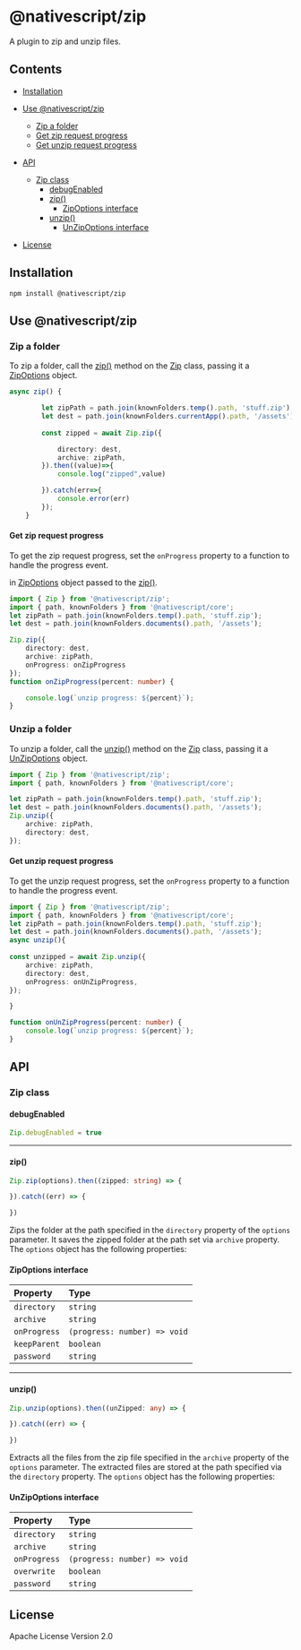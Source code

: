 # @nativescript/zip
<!-- TODO: Describe "keepParent" and "overwrite" properties
 -->
A plugin to zip and unzip files.

## Contents

* [Installation](#installation)

* [Use @nativescript/zip](#use-nativescriptzip)
	* [Zip a folder](#zip-a-folder)
	* [Get zip request progress](#get-zip-request-progress)
	* [Get unzip request progress](#get-unzip-request-progress)
* [API](#api) 
	* [Zip class](#zip-class)
		* [debugEnabled](#debugenabled)
		* [zip()](#zip)
			* [ZipOptions interface](#zipoptions-interface)
		* [unzip()](#unzip)
			* [UnZipOptions interface](#unzipoptions-interface)
* [License](#license)

## Installation

```cli
npm install @nativescript/zip
```

## Use @nativescript/zip

### Zip a folder

To zip a folder, call the [zip()](#zip) method on the [Zip](#zip-class) class, passing it a [ZipOptions]() object.

```typescript
async zip() {

        let zipPath = path.join(knownFolders.temp().path, 'stuff.zip');
        let dest = path.join(knownFolders.currentApp().path, '/assets');
        
        const zipped = await Zip.zip({

            directory: dest,
            archive: zipPath,
        }).then((value)=>{
            console.log("zipped",value)

        }).catch(err=>{
            console.error(err)
        });
    }
```

#### Get zip request progress

To get the zip request progress, set the `onProgress` property to a function to handle the progress event.

in [ZipOptions](#zipoptions) object passed to the [zip()](#zip).

```typescript
import { Zip } from '@nativescript/zip';
import { path, knownFolders } from '@nativescript/core';
let zipPath = path.join(knownFolders.temp().path, 'stuff.zip');
let dest = path.join(knownFolders.documents().path, '/assets');

Zip.zip({
	directory: dest,
	archive: zipPath,
	onProgress: onZipProgress
});
function onZipProgress(percent: number) {

    console.log(`unzip progress: ${percent}`);
}
```

### Unzip a folder

To unzip a folder, call the [unzip()](#unzip) method on the [Zip](#zip-class) class, passing it a [UnZipOptions](#unzipoptions) object.

```typescript
import { Zip } from '@nativescript/zip';
import { path, knownFolders } from '@nativescript/core';

let zipPath = path.join(knownFolders.temp().path, 'stuff.zip');
let dest = path.join(knownFolders.documents().path, '/assets');
Zip.unzip({
	archive: zipPath,
	directory: dest,
});
```

#### Get unzip request progress
To get the unzip request progress, set the `onProgress` property to a function to handle the progress event.

```typescript
import { Zip } from '@nativescript/zip';
import { path, knownFolders } from '@nativescript/core';
let zipPath = path.join(knownFolders.temp().path, 'stuff.zip');
let dest = path.join(knownFolders.documents().path, '/assets');
async unzip(){
	
const unzipped = await Zip.unzip({
	archive: zipPath,
	directory: dest,
	onProgress: onUnZipProgress,
});

}

function onUnZipProgress(percent: number) {
	console.log(`unzip progress: ${percent}`);
}
```

## API 

### Zip class

#### debugEnabled
```ts
Zip.debugEnabled = true
```
---
#### zip()

```ts
Zip.zip(options).then((zipped: string) => {

}).catch((err) => {

})
```
Zips the folder at the path specified in the `directory` property of the `options` parameter. It saves the zipped folder at the path set via `archive` property. The `options` object has the following properties:

#### ZipOptions interface

| Property | Type
|:-------|:----
| `directory` | `string`| _Optional_: The directory to zip.
| `archive` | `string` | _Optional_: The path to zip `directory` to.
| `onProgress` | `(progress: number) => void` | _Optional_: Zip request progress listener.
| `keepParent`| `boolean` | _Optional_: 
| `password`| `string` | _Optional_: The password used to protect the zip file.


---
#### unzip()

```ts
Zip.unzip(options).then((unZipped: any) => {

}).catch((err) => {

})
```
Extracts all the files from the zip file specified in the `archive` property of the `options` parameter. The extracted files are stored at the path specified via the `directory` property. The `options` object has the following properties:

#### UnZipOptions interface

| Property | Type
|:-------|:----
| `directory` | `string`| _Optional_: The path to extract the files to.
| `archive` | `string` | _Optional_: The path of the zip file.
| `onProgress` | `(progress: number) => void` | _Optional_: Unzip request progress listener.
| `overwrite`| `boolean` | _Optional_: (`iOS-only`)
| `password`| `string` | _Optional_: The password used to protect the zip file.

## License

Apache License Version 2.0

